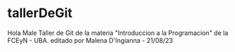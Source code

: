 # tallerDeGit
Hola Male
Taller de Git de la materia "Introduccion a la Programacion" de la FCEyN - UBA.
editado por Malena D'Ingianna - 21/08/23

